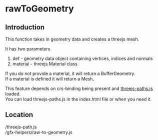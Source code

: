 # rawToGeometry

## Introduction
This function takes in geometry data and creates a threejs mesh.

It has two parameters

1. def  - geometry data object containing vertices, indices and normals  
1. material - threejs Material class  

If you do not provide a material, it will return a BufferGeometry.  
If a material is defined it will return a Mesh.  

This feature depends on crs-binding being present and [threejs-paths.js](https://github.com/caperaven/crs-components/blob/master/src/threejs-paths.js) loaded.  
You can load threejs-paths.js in the index.html file or when you need it.  

## Location
/threejs-path.js  
/gfx-helpers/raw-to-geometry.js  
